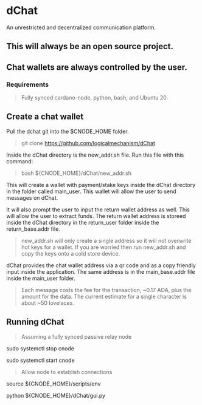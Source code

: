 # dChat
An unrestricted and decentralized communication platform. 

## This will always be an open source project. 
## Chat wallets are always controlled by the user.

### Requirements
> Fully synced cardano-node, python, bash, and Ubuntu 20.

## Create a chat wallet
Pull the dchat git into the $CNODE_HOME folder.

>git clone https://github.com/logicalmechanism/dChat

Inside the dChat directory is the new_addr.sh file. Run this file with this command:

>bash ${CNODE_HOME}/dChat/new_addr.sh

This will create a wallet with payment/stake keys inside the dChat directory in the folder called main_user. This wallet will allow the user to send messages on dChat. 

It will also prompt the user to input the return wallet address as well. This will allow the user to extract funds. The return wallet address is storeed inside the dChat directory in the return_user folder inside the return_base.addr file.

> new_addr.sh will only create a single address so it will not overwrite hot keys for a wallet. If you are worried then run new_addr.sh and copy the keys onto a cold store device.

dChat provides the chat wallet address via a qr code and as a copy friendly input inside the application. The same address is in the main_base.addr file inside the main_user folder.

> Each message costs the fee for the transaction, ~0.17 ADA, plus the amount for the data. The current estimate for a single character is about ~50 lovelaces.



## Running dChat
> Assuming a fully synced passive relay node

sudo systemctl stop cnode

sudo systemctl start cnode

> Allow node to establish connections

source ${CNODE_HOME}/scripts/env

python ${CNODE_HOME}/dChat/gui.py